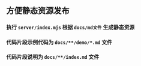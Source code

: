 
## 方便静态资源发布



#### 执行 `server/index.mjs` 根据 `docs/md文件` 生成静态资源

#### 代码片段示例代码为 `docs/**/demo/*.md` 文件

#### 代码片段说明为 `docs/**/index.md` 文件